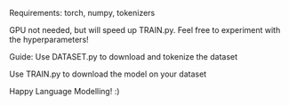 Requirements:
torch, numpy, tokenizers

GPU not needed, but will speed up TRAIN.py. 
Feel free to experiment with the hyperparameters!

Guide:
Use DATASET.py to download and tokenize the dataset

Use TRAIN.py to download the model on your dataset

Happy Language Modelling! :)
